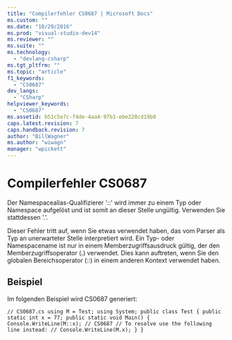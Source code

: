 ```yaml
---
title: "Compilerfehler CS0687 | Microsoft Docs"
ms.custom: ""
ms.date: "10/29/2016"
ms.prod: "visual-studio-dev14"
ms.reviewer: ""
ms.suite: ""
ms.technology: 
  - "devlang-csharp"
ms.tgt_pltfrm: ""
ms.topic: "article"
f1_keywords: 
  - "CS0687"
dev_langs: 
  - "CSharp"
helpviewer_keywords: 
  - "CS0687"
ms.assetid: b51c5e7c-f4de-4aa4-97b1-ebe220cd19b0
caps.latest.revision: 7
caps.handback.revision: 7
author: "BillWagner"
ms.author: "wiwagn"
manager: "wpickett"
---
```

# Compilerfehler CS0687
Der Namespacealias\-Qualifizierer '::' wird immer zu einem Typ oder Namespace aufgelöst und ist somit an dieser Stelle ungültig. Verwenden Sie stattdessen '.'.  
  
 Dieser Fehler tritt auf, wenn Sie etwas verwendet haben, das vom Parser als Typ an unerwarteter Stelle interpretiert wird. Ein Typ\- oder Namespacename ist nur in einem Memberzugriffsausdruck gültig, der den Memberzugriffsoperator \(**.**\) verwendet. Dies kann auftreten, wenn Sie den globalen Bereichsoperator \(::\) in einem anderen Kontext verwendet haben.  
  
## Beispiel  
 Im folgenden Beispiel wird CS0687 generiert:  
  
```  
// CS0687.cs using M = Test; using System; public class Test { public static int x = 77; public static void Main() { Console.WriteLine(M::x); // CS0687 // To resolve use the following line instead: // Console.WriteLine(M.x); } }  
```